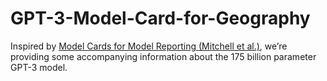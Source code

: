# GPT-3-Model-Card-for-Geography
Inspired by [Model Cards for Model Reporting (Mitchell et al.)](https://arxiv.org/abs/1810.03993), we’re providing some accompanying information about the 175 billion parameter GPT-3 model.
